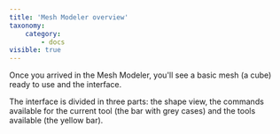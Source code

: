```yaml
---
title: 'Mesh Modeler overview'
taxonomy:
    category:
        - docs
visible: true
---
```


Once you arrived in the Mesh Modeler, you'll see a basic mesh (a cube) ready to use and the interface.

The interface is divided in three parts: the shape view, the commands available for the current tool (the bar with grey cases) and the tools available (the yellow bar).
